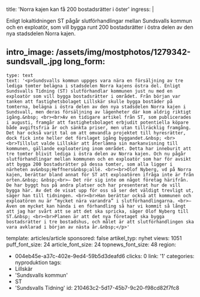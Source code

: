 title: 'Norra kajen kan få 200 bostadsrätter i öster'
ingress: |
  <p>Enligt lokaltidningen ST pågår slutförhandlingar mellan Sundsvalls kommun och en exploatör, som vill bygga runt 200 bostadsrätter i östra delen av den nya stadsdelen Norra kajen.
  </p>
  
intro_image: /assets/img/mostphotos/1279342-sundsvall_.jpg
long_form:
  -
    type: text
    text: '<p>Sundsvalls kommun uppges vara nära en försäljning av tre lediga tomter belägna i stadsdelen Norra kajens östra del. Enligt Sundsvalls Tidning (ST) slutförhandlar kommunen just nu med en exploatör som vill bygga bostadsrätter i området. Från början var tanken att fastighetsbolaget Lillskär skulle bygga bostäder på tomterna, belägna i östra delen av den nya stadsdelen Norra kajen i Sundsvall, men deras försäljning av lägenheter där kom aldrig riktigt igång.&nbsp; <br><br>Av en tidigare artikel från ST, som publicerades i augusti, framgår att fastighetsbolaget erbjudit potentiella köpare både avgiftsfria år och sänkta priser, men utan tillräcklig framgång. Det har också varit tal om att omvandla projektet till hyresrätter, dock fick inte heller det förslaget igång byggandet.&nbsp; <br><br>Tillslut valde Lillskär att återlämna sin markanvisning till kommunen, gällande exploatering inom området. Detta har inneburit att tre tomter blivit lediga i östra delen av Norra kajen. Och nu pågår slutförhandlingar mellan kommunen och en exploatör som har för avsikt att bygga 200 bostadsrätter på dessa tomter, som alla ligger i närheten av&nbsp;Heffners&nbsp;allé. <br><br>Olof Nyberg, vd på Norra kajen, berättar bland annat för ST att exploatören ifråga inte är från orten.&nbsp; &nbsp;<br>– Det rör sig inte om något företag härifrån. De har byggt hus på andra platser och har presenterat hur de vill bygga här. Av det de visat upp för oss så ser det väldigt trevligt ut, säger han till tidningen. <br><br>Han berättar också att kommunen och exploatören nu är “mycket nära varandra” i slutförhandlingarna. <br>– Även om mycket kan hända i en förhandling så har vi kommit så långt att jag har svårt att se att det ska spricka, säger Olof Nyberg till ST.&nbsp; <br><br>Planen är att det nya företaget ska bygga bostadsrätter i tre bostadshus, och målet är att slutförhandlingen ska vara avklarad i början av nästa år.&nbsp;</p>'
template: articles/article
sponsored: false
artikel_typ: nyhet
views: 1051
puff_font_size: 24
article_font_size: 24
topnews_font_size: 48
region:
  - 004eb45e-a37c-402e-9ed4-59b5d3deafd6
clicks: 0
link: '1'
categories: nyproduktion
tags:
  - Lillskär
  - 'Sundsvalls kommun'
  - ST
  - 'Sundsvalls Tidning'
id: 210463c2-5d17-45b7-9c20-f98cd82f7fc8
